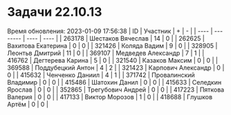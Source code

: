 # Задачи 22.10.13
Время обновления: 2023-01-09 17:56:38
| ID   | Участник | +    | -    |
| ---- | -------- | ---- | ---- |
| 263178 | Шестаков Вячеслав | 14 | 0 |
| 262625 | Вахитова Екатерина | 0 | 0 |
| 321426 | Коляда Вадим | 9 | 0 |
| 328905 | Леонтьв Дмитрий | 11 | 0 |
| 369107 | Медведев Александр | 7 | 1 |
| 416762 | Дегтерева Карина | 5 | 0 |
| 321540 | Казаков Максим | 0 | 0 |
| 369588 | Поддубецкий Антон | 4 | 2 |
| 321423 | Карпович Александр | 0 | 0 |
| 415632 | Ченченко Даниил | 4 | 1 |
| 371742 | Провалинский Владимир | 0 | 0 |
| 415486 | Шатохин Данил | 0 | 0 |
| 415633 | Селедкин Ярослав | 0 | 0 |
| 352865 | Трегубович Андрей | 0 | 0 |
| 417223 | Пяткова Валерия | 0 | 0 |
| 417133 | Виктор Морозов | 1 | 0 |
| 418688 | Глушков Артём | 0 | 0 |
